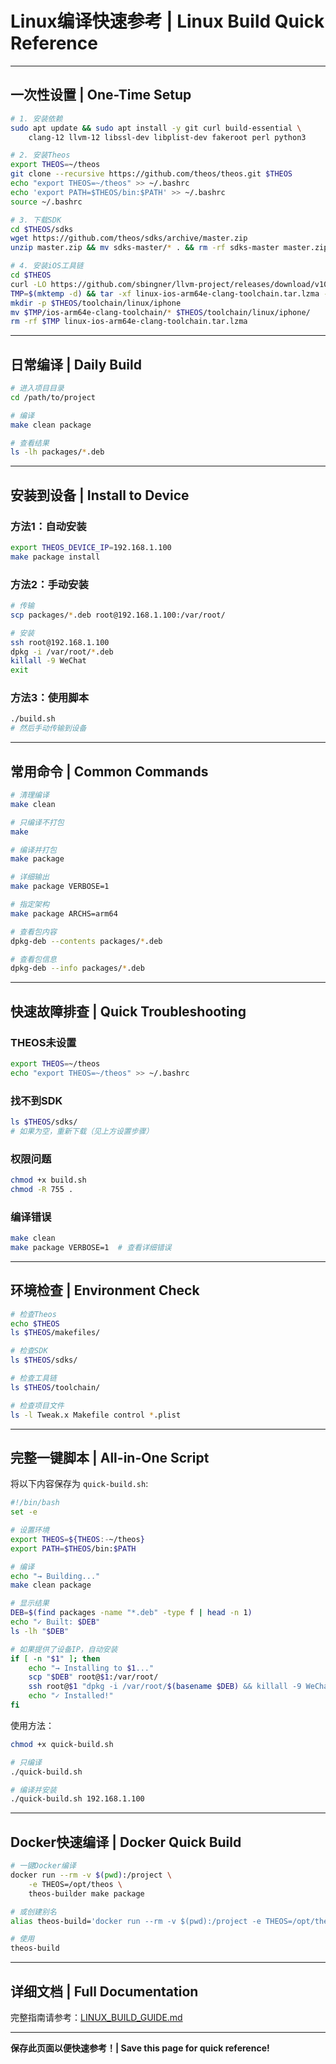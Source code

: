 # Linux编译快速参考 | Linux Build Quick Reference

---

## 一次性设置 | One-Time Setup

```bash
# 1. 安装依赖
sudo apt update && sudo apt install -y git curl build-essential \
    clang-12 llvm-12 libssl-dev libplist-dev fakeroot perl python3

# 2. 安装Theos
export THEOS=~/theos
git clone --recursive https://github.com/theos/theos.git $THEOS
echo "export THEOS=~/theos" >> ~/.bashrc
echo 'export PATH=$THEOS/bin:$PATH' >> ~/.bashrc
source ~/.bashrc

# 3. 下载SDK
cd $THEOS/sdks
wget https://github.com/theos/sdks/archive/master.zip
unzip master.zip && mv sdks-master/* . && rm -rf sdks-master master.zip

# 4. 安装iOS工具链
cd $THEOS
curl -LO https://github.com/sbingner/llvm-project/releases/download/v10.0.0-1/linux-ios-arm64e-clang-toolchain.tar.lzma
TMP=$(mktemp -d) && tar -xf linux-ios-arm64e-clang-toolchain.tar.lzma -C $TMP
mkdir -p $THEOS/toolchain/linux/iphone
mv $TMP/ios-arm64e-clang-toolchain/* $THEOS/toolchain/linux/iphone/
rm -rf $TMP linux-ios-arm64e-clang-toolchain.tar.lzma
```

---

## 日常编译 | Daily Build

```bash
# 进入项目目录
cd /path/to/project

# 编译
make clean package

# 查看结果
ls -lh packages/*.deb
```

---

## 安装到设备 | Install to Device

### 方法1：自动安装
```bash
export THEOS_DEVICE_IP=192.168.1.100
make package install
```

### 方法2：手动安装
```bash
# 传输
scp packages/*.deb root@192.168.1.100:/var/root/

# 安装
ssh root@192.168.1.100
dpkg -i /var/root/*.deb
killall -9 WeChat
exit
```

### 方法3：使用脚本
```bash
./build.sh
# 然后手动传输到设备
```

---

## 常用命令 | Common Commands

```bash
# 清理编译
make clean

# 只编译不打包
make

# 编译并打包
make package

# 详细输出
make package VERBOSE=1

# 指定架构
make package ARCHS=arm64

# 查看包内容
dpkg-deb --contents packages/*.deb

# 查看包信息
dpkg-deb --info packages/*.deb
```

---

## 快速故障排查 | Quick Troubleshooting

### THEOS未设置
```bash
export THEOS=~/theos
echo "export THEOS=~/theos" >> ~/.bashrc
```

### 找不到SDK
```bash
ls $THEOS/sdks/
# 如果为空，重新下载（见上方设置步骤）
```

### 权限问题
```bash
chmod +x build.sh
chmod -R 755 .
```

### 编译错误
```bash
make clean
make package VERBOSE=1  # 查看详细错误
```

---

## 环境检查 | Environment Check

```bash
# 检查Theos
echo $THEOS
ls $THEOS/makefiles/

# 检查SDK
ls $THEOS/sdks/

# 检查工具链
ls $THEOS/toolchain/

# 检查项目文件
ls -l Tweak.x Makefile control *.plist
```

---

## 完整一键脚本 | All-in-One Script

将以下内容保存为 `quick-build.sh`:

```bash
#!/bin/bash
set -e

# 设置环境
export THEOS=${THEOS:-~/theos}
export PATH=$THEOS/bin:$PATH

# 编译
echo "→ Building..."
make clean package

# 显示结果
DEB=$(find packages -name "*.deb" -type f | head -n 1)
echo "✓ Built: $DEB"
ls -lh "$DEB"

# 如果提供了设备IP，自动安装
if [ -n "$1" ]; then
    echo "→ Installing to $1..."
    scp "$DEB" root@$1:/var/root/
    ssh root@$1 "dpkg -i /var/root/$(basename $DEB) && killall -9 WeChat || true"
    echo "✓ Installed!"
fi
```

使用方法：
```bash
chmod +x quick-build.sh

# 只编译
./quick-build.sh

# 编译并安装
./quick-build.sh 192.168.1.100
```

---

## Docker快速编译 | Docker Quick Build

```bash
# 一键Docker编译
docker run --rm -v $(pwd):/project \
    -e THEOS=/opt/theos \
    theos-builder make package

# 或创建别名
alias theos-build='docker run --rm -v $(pwd):/project -e THEOS=/opt/theos theos-builder make package'

# 使用
theos-build
```

---

## 详细文档 | Full Documentation

完整指南请参考：[LINUX_BUILD_GUIDE.md](LINUX_BUILD_GUIDE.md)

---

**保存此页面以便快速参考！| Save this page for quick reference!**
